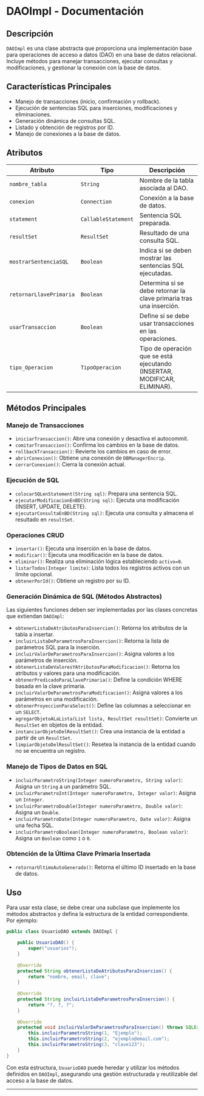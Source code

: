 # DAOImpl - Documentación

## Descripción

`DAOImpl` es una clase abstracta que proporciona una implementación base para operaciones de acceso a datos (DAO) en una base de datos relacional. Incluye métodos para manejar transacciones, ejecutar consultas y modificaciones, y gestionar la conexión con la base de datos.

## Características Principales

- Manejo de transacciones (inicio, confirmación y rollback).
- Ejecución de sentencias SQL para inserciones, modificaciones y eliminaciones.
- Generación dinámica de consultas SQL.
- Listado y obtención de registros por ID.
- Manejo de conexiones a la base de datos.

## Atributos

| Atributo                   | Tipo                 | Descripción |
|----------------------------|----------------------|-------------|
| `nombre_tabla`             | `String`            | Nombre de la tabla asociada al DAO. |
| `conexion`                 | `Connection`        | Conexión a la base de datos. |
| `statement`                | `CallableStatement` | Sentencia SQL preparada. |
| `resultSet`                | `ResultSet`         | Resultado de una consulta SQL. |
| `mostrarSentenciaSQL`      | `Boolean`           | Indica si se deben mostrar las sentencias SQL ejecutadas. |
| `retornarLlavePrimaria`    | `Boolean`           | Determina si se debe retornar la clave primaria tras una inserción. |
| `usarTransaccion`          | `Boolean`           | Define si se debe usar transacciones en las operaciones. |
| `tipo_Operacion`           | `TipoOperacion`     | Tipo de operación que se está ejecutando (INSERTAR, MODIFICAR, ELIMINAR). |

## Métodos Principales

### Manejo de Transacciones

- `iniciarTransaccion()`: Abre una conexión y desactiva el autocommit.
- `comitarTransaccion()`: Confirma los cambios en la base de datos.
- `rollbackTransaccion()`: Revierte los cambios en caso de error.
- `abrirConexion()`: Obtiene una conexión de `DBManagerEncrip`.
- `cerrarConexion()`: Cierra la conexión actual.

### Ejecución de SQL

- `colocarSQLenStatement(String sql)`: Prepara una sentencia SQL.
- `ejecutarModificacionEnBD(String sql)`: Ejecuta una modificación (INSERT, UPDATE, DELETE).
- `ejecutarConsultaEnBD(String sql)`: Ejecuta una consulta y almacena el resultado en `resultSet`.

### Operaciones CRUD

- `insertar()`: Ejecuta una inserción en la base de datos.
- `modificar()`: Ejecuta una modificación en la base de datos.
- `eliminar()`: Realiza una eliminación lógica estableciendo `activo=0`.
- `listarTodos(Integer limite)`: Lista todos los registros activos con un límite opcional.
- `obtenerPorId()`: Obtiene un registro por su ID.

### Generación Dinámica de SQL (Métodos Abstractos)

Las siguientes funciones deben ser implementadas por las clases concretas que extiendan `DAOImpl`:

- `obtenerListaDeAtributosParaInsercion()`: Retorna los atributos de la tabla a insertar.
- `incluirListaDeParametrosParaInsercion()`: Retorna la lista de parámetros SQL para la inserción.
- `incluirValorDeParametrosParaInsercion()`: Asigna valores a los parámetros de inserción.
- `obtenerListaDeValoresYAtributosParaModificacion()`: Retorna los atributos y valores para una modificación.
- `obtenerPredicadoParaLlavePrimaria()`: Define la condición WHERE basada en la clave primaria.
- `incluirValorDeParametrosParaModificacion()`: Asigna valores a los parámetros en una modificación.
- `obtenerProyeccionParaSelect()`: Define las columnas a seleccionar en un `SELECT`.
- `agregarObjetoALaLista(List lista, ResultSet resultSet)`: Convierte un `ResultSet` en objetos de la entidad.
- `instanciarObjetoDelResultSet()`: Crea una instancia de la entidad a partir de un `ResultSet`.
- `limpiarObjetoDelResultSet()`: Resetea la instancia de la entidad cuando no se encuentra un registro.

### Manejo de Tipos de Datos en SQL

- `incluirParametroString(Integer numeroParametro, String valor)`: Asigna un `String` a un parámetro SQL.
- `incluirParametroInt(Integer numeroParametro, Integer valor)`: Asigna un `Integer`.
- `incluirParametroDouble(Integer numeroParametro, Double valor)`: Asigna un `Double`.
- `incluirParametroDate(Integer numeroParametro, Date valor)`: Asigna una fecha SQL.
- `incluirParametroBoolean(Integer numeroParametro, Boolean valor)`: Asigna un `Boolean` como `1` o `0`.

### Obtención de la Última Clave Primaria Insertada

- `retornarUltimoAutoGenerado()`: Retorna el último ID insertado en la base de datos.

## Uso

Para usar esta clase, se debe crear una subclase que implemente los métodos abstractos y defina la estructura de la entidad correspondiente. Por ejemplo:

```java
public class UsuarioDAO extends DAOImpl {
    
    public UsuarioDAO() {
        super("usuarios");
    }
    
    @Override
    protected String obtenerListaDeAtributosParaInsercion() {
        return "nombre, email, clave";
    }
    
    @Override
    protected String incluirListaDeParametrosParaInsercion() {
        return "?, ?, ?";
    }
    
    @Override
    protected void incluirValorDeParametrosParaInsercion() throws SQLException {
        this.incluirParametroString(1, "Ejemplo");
        this.incluirParametroString(2, "ejemplo@email.com");
        this.incluirParametroString(3, "clave123");
    }
}
```

Con esta estructura, `UsuarioDAO` puede heredar y utilizar los métodos definidos en `DAOImpl`, asegurando una gestión estructurada y reutilizable del acceso a la base de datos.

---

